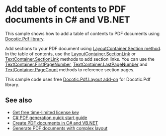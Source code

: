 # Add table of contents to PDF documents in C# and VB.NET
This sample shows how to add a table of contents to PDF documents using [Docotic.Pdf library](https://bitmiracle.com/pdf-library/).

Add sections to your PDF document using [LayoutContainer.Section method](https://api.docotic.com/layout/layoutcontainer-section).
In the table of contents, use the [LayoutContainer.SectionLink](https://api.docotic.com/layout/layoutcontainer-sectionlink) or
[TextContainer.SectionLink](https://api.docotic.com/layout/textcontainer-sectionlink) methods to add section links.
You can use the [TextContainer.FirstPageNumber](https://api.docotic.com/layout/textcontainer-firstpagenumber),
[TextContainer.LastPageNumber](https://api.docotic.com/layout/textcontainer-lastpagenumber) and
[TextContainer.PageCount](https://api.docotic.com/layout/textcontainer-pagecount) methods to reference section pages.

This sample code uses free [Docotic.Pdf.Layout add-on](https://www.nuget.org/packages/BitMiracle.Docotic.Pdf.Layout/) for Docotic.Pdf library.

## See also
* [Get free time-limited license key](https://bitmiracle.com/pdf-library/download)
* [C# PDF generation quick start guide](https://bitmiracle.com/pdf-library/layout/getting-started)
* [Create PDF documents in C# and VB.NET](https://bitmiracle.com/pdf-library/create-pdf)
* [Generate PDF documents with complex layout](/Samples/Layout/ComplexLayout)